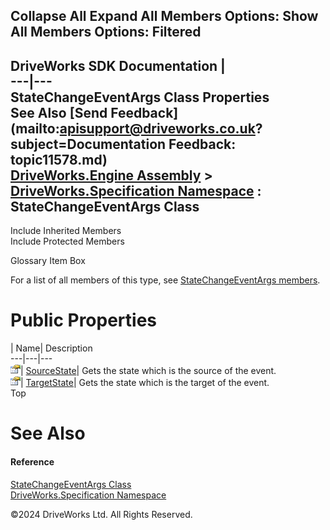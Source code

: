        

 Collapse All Expand All  Members Options: Show All  Members Options: Filtered   
---  
DriveWorks SDK Documentation  |   
---|---  
StateChangeEventArgs Class Properties   
See Also [Send Feedback](mailto:apisupport@driveworks.co.uk?subject=Documentation Feedback: topic11578.md)  
[DriveWorks.Engine Assembly](topic2156.md) > [DriveWorks.Specification Namespace](topic10764.md) : StateChangeEventArgs Class  
---  
  
Include Inherited Members    
Include Protected Members    


Glossary Item Box

For a list of all members of this type, see [StateChangeEventArgs members](topic11579.md).

# Public Properties

| Name| Description  
---|---|---  
![Public Property](dotnetimages/publicProperty.gif)| [SourceState](topic11588.md)| Gets the state which is the source of the event.   
![Public Property](dotnetimages/publicProperty.gif)| [TargetState](topic11589.md)| Gets the state which is the target of the event.   
Top

# See Also

#### Reference

[StateChangeEventArgs Class](topic11578.md)   
[DriveWorks.Specification Namespace](topic10764.md)

©2024 DriveWorks Ltd. All Rights Reserved.
